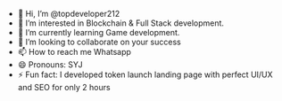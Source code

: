 - 👋 Hi, I’m @topdeveloper212
- 👀 I’m interested in Blockchain & Full Stack development.
- 🌱 I’m currently learning Game development.
- 💞️ I’m looking to collaborate on your success
- 📫 How to reach me Whatsapp
- 😄 Pronouns: SYJ
- ⚡ Fun fact: I developed token launch landing page with perfect UI/UX and SEO for only 2 hours

<!---
topdeveloper212/topdeveloper212 is a ✨ special ✨ repository because its `README.md` (this file) appears on your GitHub profile.
You can click the Preview link to take a look at your changes.
--->
